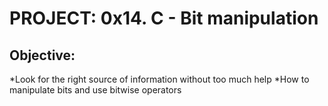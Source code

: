 # PROJECT: 0x14. C - Bit manipulation
## Objective:
*Look for the right source of information without too much help
*How to manipulate bits and use bitwise operators
